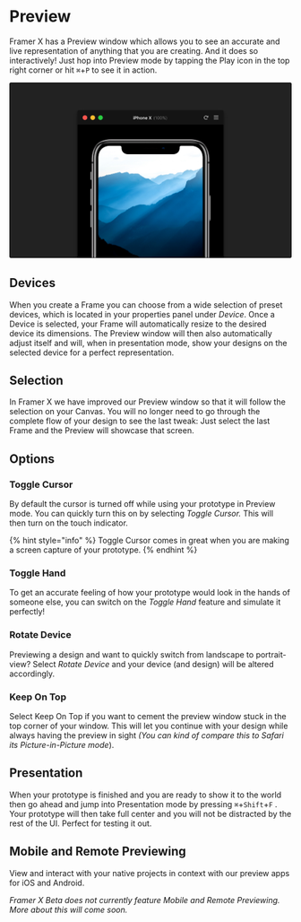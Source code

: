 # Preview

Framer X has a Preview window which allows you to see an accurate and live representation of anything that you are creating. And it does so interactively! Just hop into Preview mode by tapping the Play icon in the top right corner or hit `⌘`+`P` to see it in action.

![](.gitbook/assets/preview-overview-2x.jpg)

## Devices

When you create a Frame you can choose from a wide selection of preset devices, which is located in your properties panel under _Device_. Once a Device is selected, your Frame will automatically resize to the desired device its dimensions. The Preview window will then also automatically adjust itself and will, when in presentation mode, show your designs on the selected device for a perfect representation.

## Selection

In Framer X we have improved our Preview window so that it will follow the selection on your Canvas. You will no longer need to go through the complete flow of your design to see the last tweak: Just select the last Frame and the Preview will showcase that screen.

## Options

### Toggle Cursor

By default the cursor is turned off while using your prototype in Preview mode. You can quickly turn this on by selecting _Toggle Cursor._ This will then turn on the touch indicator.

{% hint style="info" %}
Toggle Cursor comes in great when you are making a screen capture of your prototype.
{% endhint %}

### Toggle Hand

To get an accurate feeling of how your prototype would look in the hands of someone else, you can switch on the _Toggle Hand_ feature and simulate it perfectly!

### Rotate Device

Previewing a design and want to quickly switch from landscape to portrait-view? Select _Rotate Device_ and your device \(and design\) will be altered accordingly.

### Keep On Top

Select Keep On Top if you want to cement the preview window stuck in the top corner of your window. This will let you continue with your design while always having the preview in sight _\(You can kind of compare this to Safari its Picture-in-Picture mode_\).

## Presentation

When your prototype is finished and you are ready to show it to the world then go ahead and jump into Presentation mode by pressing `⌘`+`Shift`+`F` . Your prototype will then take full center and you will not be distracted by the rest of the UI. Perfect for testing it out.

## Mobile and Remote Previewing

View and interact with your native projects in context with our preview apps for iOS and Android.

_Framer X Beta does not currently feature Mobile and Remote Previewing. More about this will come soon._

